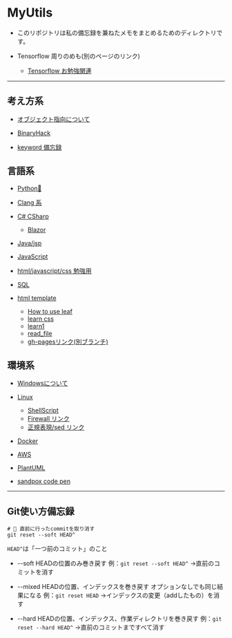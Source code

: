 # MyUtils

- このリポジトリは私の備忘録を兼ねたメモをまとめるためのディレクトリです。

- Tensorflow 周りのめも(別のページのリンク)
  - [Tensorflow お勉強関連](https://puppies-jp.github.io/TensorflowDevLearn/)

---

## 考え方系

- [オブジェクト指向について](object-oriented)
- [BinaryHack](BinaryHack)  

- [keyword 備忘録](keywords)

## 言語系

- [Python🐍](Python)
- [Clang 系](Clang)
- [C# CSharp](CSharp)
  - [Blazor](CSharp/blazor)

- [Java/jsp](Java)
- [JavaScript](JavaScript)
- [html/javascript/css 勉強用](Frontend)

- [SQL](SQL)  

- [html template](html)
  - [How to use leaf](html/leaf/leaf.html)
  - [learn css](html/LearnCss/LearnCss.html)
  - [learn1](html/learn1)
  - [read_file](html/read_loc_xml)
  - [gh-pagesリンク(別ブランチ)](https://puppies-jp.github.io/LearnHtml/)

## 環境系

- [Windowsについて](Windows)

- [Linux](Linux)
  - [ShellScript](Linux/ShellScript)
  - [Firewall リンク](Linux/FireWall/Firewall)
  - [正規表現/sed リンク](RegExp/regularExpression)

- [Docker](Docker)
- [AWS](AWS)

- [PlantUML](PlantUML)
- [sandpox code pen](sandbox)

---

## Git使い方備忘録

```shell
# 🌟 直前に行ったcommitを取り消す
git reset --soft HEAD^
```

`HEAD^`は「一つ前のコミット」のこと

- --soft
  HEADの位置のみ巻き戻す
  例：`git reset --soft HEAD^` →直前のコミットを消す

- --mixed
  HEADの位置、インデックスを巻き戻す
  オプションなしでも同じ結果になる
  例：`git reset HEAD` →インデックスの変更（addしたもの）を消す

- --hard
  HEADの位置、インデックス、作業ディレクトリを巻き戻す
  例：`git reset --hard HEAD^` →直前のコミットまですべて消す
